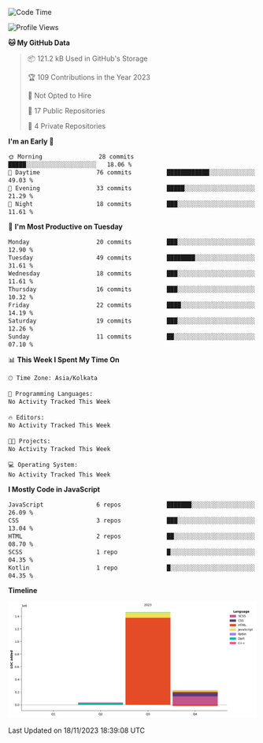 <!--START_SECTION:waka-->
![Code Time](http://img.shields.io/badge/Code%20Time-198%20hrs%2040%20mins-blue)

![Profile Views](http://img.shields.io/badge/Profile%20Views-0-blue)

**🐱 My GitHub Data** 

> 📦 121.2 kB Used in GitHub's Storage 
 > 
> 🏆 109 Contributions in the Year 2023
 > 
> 🚫 Not Opted to Hire
 > 
> 📜 17 Public Repositories 
 > 
> 🔑 4 Private Repositories 
 > 
**I'm an Early 🐤** 

```text
🌞 Morning                28 commits          █████░░░░░░░░░░░░░░░░░░░░   18.06 % 
🌆 Daytime                76 commits          ████████████░░░░░░░░░░░░░   49.03 % 
🌃 Evening                33 commits          █████░░░░░░░░░░░░░░░░░░░░   21.29 % 
🌙 Night                  18 commits          ███░░░░░░░░░░░░░░░░░░░░░░   11.61 % 
```
📅 **I'm Most Productive on Tuesday** 

```text
Monday                   20 commits          ███░░░░░░░░░░░░░░░░░░░░░░   12.90 % 
Tuesday                  49 commits          ████████░░░░░░░░░░░░░░░░░   31.61 % 
Wednesday                18 commits          ███░░░░░░░░░░░░░░░░░░░░░░   11.61 % 
Thursday                 16 commits          ███░░░░░░░░░░░░░░░░░░░░░░   10.32 % 
Friday                   22 commits          ████░░░░░░░░░░░░░░░░░░░░░   14.19 % 
Saturday                 19 commits          ███░░░░░░░░░░░░░░░░░░░░░░   12.26 % 
Sunday                   11 commits          ██░░░░░░░░░░░░░░░░░░░░░░░   07.10 % 
```


📊 **This Week I Spent My Time On** 

```text
🕑︎ Time Zone: Asia/Kolkata

💬 Programming Languages: 
No Activity Tracked This Week

🔥 Editors: 
No Activity Tracked This Week

🐱‍💻 Projects: 
No Activity Tracked This Week

💻 Operating System: 
No Activity Tracked This Week
```

**I Mostly Code in JavaScript** 

```text
JavaScript               6 repos             ███████░░░░░░░░░░░░░░░░░░   26.09 % 
CSS                      3 repos             ███░░░░░░░░░░░░░░░░░░░░░░   13.04 % 
HTML                     2 repos             ██░░░░░░░░░░░░░░░░░░░░░░░   08.70 % 
SCSS                     1 repo              █░░░░░░░░░░░░░░░░░░░░░░░░   04.35 % 
Kotlin                   1 repo              █░░░░░░░░░░░░░░░░░░░░░░░░   04.35 % 
```



**Timeline**

![Lines of Code chart](https://raw.githubusercontent.com/sairam030/sairam030/main/assets/bar_graph.png)


 Last Updated on 18/11/2023 18:39:08 UTC
<!--END_SECTION:waka-->
